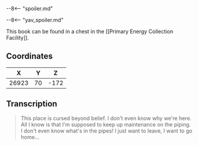  

--8<-- "spoiler.md"

--8<-- "yav_spoiler.md"

This book can be found in a chest in the [[Primary Energy Collection Facility]].

## Coordinates
| **X** | **Y** | **Z** |
| :---: | :---: | :---: |
| 26923 |  70   | -172  |

## Transcription
> This place is cursed beyond belief. I don't even know why we're here. All I know is that I'm supposed to keep up maintenance on the piping. I don't even know what's in the pipes! I just want to leave, I want to go home...



